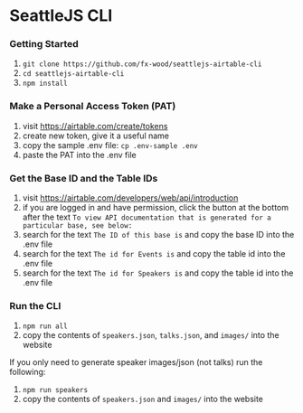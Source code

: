 # SeattleJS CLI

### Getting Started

1. `git clone https://github.com/fx-wood/seattlejs-airtable-cli`
2. `cd seattlejs-airtable-cli`
3. `npm install`

### Make a Personal Access Token (PAT)

1. visit https://airtable.com/create/tokens
2. create new token, give it a useful name
3. copy the sample .env file: `cp .env-sample .env`
4. paste the PAT into the .env file

### Get the Base ID and the Table IDs

1. visit https://airtable.com/developers/web/api/introduction
2. if you are logged in and have permission, click the button at the bottom after the text
   `To view API documentation that is generated for a particular base, see below:`
3. search for the text `The ID of this base is` and copy the base ID into the .env file
4. search for the text `The id for Events is` and copy the table id into the .env file
5. search for the text `The id for Speakers is` and copy the table id into the .env file

### Run the CLI
1. `npm run all`
2. copy the contents of `speakers.json`, `talks.json`, and `images/` into the website

If you only need to generate speaker images/json (not talks) run the following:

1. `npm run speakers`
2. copy the contents of `speakers.json` and `images/` into the website
